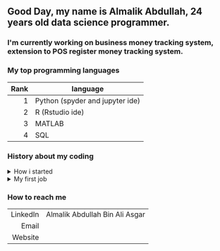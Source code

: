 ## Good Day, my name is Almalik Abdullah, 24 years old data science programmer.


### I'm currently working on business money tracking system, extension to POS register money tracking system.

### My top programming languages
| Rank | language |
|-----:|---------------|
|     1| Python (spyder and jupyter ide)|
|     2| R (Rstudio ide)                |
|     3| MATLAB                         |
|     4| SQL                            |

### History about my coding

<details>
<summary>How i started</summary>

i first started coding during my (pre-university). There was a course called introduction to programming. The course was boring as we only did beginner work and projects that are not really interesting and wasn't challenging. Hence i made a poor conclusion that i'm not meant to code or be programmer. 

few years went by, i need to take a subject called data analytics. This subject too was poorly taught as the lecturers are from applied science department and not IT department. So i feel like i had is zero knowledge about this course despite getting B (other students got worse result). hence i spent my semester break studying this course all over again by myself with external help. Then i find out that this is something i really good at and enjoy doing. i fell in love with data analytics. 

During my final year, i decided to take a minor degree in Big Data Analytics. Then, after university i started doing side projects after side projects to learn more about data science as whatever i learnt in my degree alone is not enough.

</details>

<details>
<summary>My first job</summary>

after graduation i got a job with a wholesale business. this business express desire to use my skills for business intelligence, analytics and optimization.

</details>

### How to reach me
|  |  |
|-----:|---------------|
|LinkedIn| Almalik Abdullah Bin Ali Asgar|
|Email   |                               |
|Website |                               |


<!--
**almalik-abdullah/almalik-abdullah** is a ✨ _special_ ✨ repository because its `README.md` (this file) appears on your GitHub profile.

Here are some ideas to get you started:

- 🔭 I’m currently working on ...
- 🌱 I’m currently learning ...
- 👯 I’m looking to collaborate on ...
- 🤔 I’m looking for help with ...
- 💬 Ask me about ...
- 📫 How to reach me: ...
- 😄 Pronouns: ...
- ⚡ Fun fact: ...
-->
